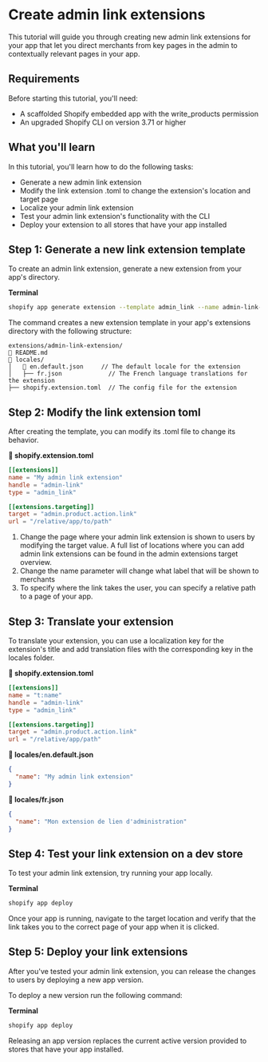 # Create admin link extensions

This tutorial will guide you through creating new admin link extensions for your app that let you direct merchants from key pages in the admin to contextually relevant pages in your app.

## Requirements

Before starting this tutorial, you'll need:

- A scaffolded Shopify embedded app with the write_products permission
- An upgraded Shopify CLI on version 3.71 or higher

## What you'll learn

In this tutorial, you'll learn how to do the following tasks:

- Generate a new admin link extension
- Modify the link extension .toml to change the extension's location and target page
- Localize your admin link extension
- Test your admin link extension's functionality with the CLI
- Deploy your extension to all stores that have your app installed

## Step 1: Generate a new link extension template

To create an admin link extension, generate a new extension from your app's directory.

**Terminal**
```bash
shopify app generate extension --template admin_link --name admin-link-extension
```

The command creates a new extension template in your app's extensions directory with the following structure:

```
extensions/admin-link-extension/
 README.md
 locales/
│    en.default.json     // The default locale for the extension
│   ├── fr.json             // The French language translations for the extension
├── shopify.extension.toml  // The config file for the extension
```

## Step 2: Modify the link extension toml

After creating the template, you can modify its .toml file to change its behavior.

**📁 shopify.extension.toml**
```toml
[[extensions]]
name = "My admin link extension"
handle = "admin-link"
type = "admin_link"

[[extensions.targeting]]
target = "admin.product.action.link"
url = "/relative/app/to/path"
```

1. Change the page where your admin link extension is shown to users by modifying the target value. A full list of locations where you can add admin link extensions can be found in the admin extensions target overview.
2. Change the name parameter will change what label that will be shown to merchants
3. To specify where the link takes the user, you can specify a relative path to a page of your app.

## Step 3: Translate your extension

To translate your extension, you can use a localization key for the extension's title and add translation files with the corresponding key in the locales folder.

**📁 shopify.extension.toml**
```toml
[[extensions]]
name = "t:name"
handle = "admin-link"
type = "admin_link"

[[extensions.targeting]]
target = "admin.product.action.link"
url = "/relative/app/path"
```

**📁 locales/en.default.json**
```json
{
  "name": "My admin link extension"
}
```

**📁 locales/fr.json**
```json
{
  "name": "Mon extension de lien d'administration"
}
```

## Step 4: Test your link extension on a dev store

To test your admin link extension, try running your app locally.

**Terminal**
```bash
shopify app deploy
```

Once your app is running, navigate to the target location and verify that the link takes you to the correct page of your app when it is clicked.

## Step 5: Deploy your link extensions

After you've tested your admin link extension, you can release the changes to users by deploying a new app version.

To deploy a new version run the following command:

**Terminal**
```bash
shopify app deploy
```

Releasing an app version replaces the current active version provided to stores that have your app installed.